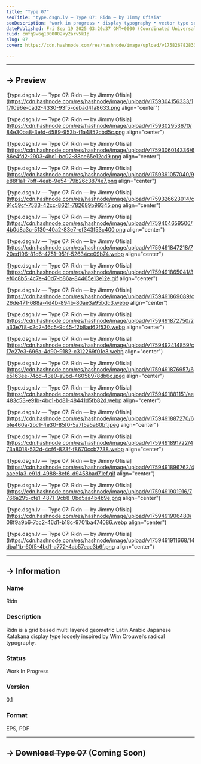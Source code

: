 ```yaml
---
title: "Type 07"
seoTitle: "type.dsgn.lv — Type 07: Ridn — by Jimmy Ofisia"
seoDescription: "work in progress • display typography • vector type set • freely downloadable materials • creative commons licensed • by Jimmy Ofisia"
datePublished: Fri Sep 19 2025 03:20:37 GMT+0000 (Coordinated Universal Time)
cuid: cmfq9v6q1000002ky2arv5k1p
slug: 07
cover: https://cdn.hashnode.com/res/hashnode/image/upload/v1758267828333/5d99bdad-e715-4777-8cd2-1b24d56de88e.png

---
```


---

## → Preview

![type.dsgn.lv — Type 07: Ridn — by Jimmy Ofisia](https://cdn.hashnode.com/res/hashnode/image/upload/v1759304156333/1f7f096e-cad2-4330-93f5-cebad41a8633.png align="center")

![type.dsgn.lv — Type 07: Ridn — by Jimmy Ofisia](https://cdn.hashnode.com/res/hashnode/image/upload/v1759302953670/84e30ba8-3efd-4589-953b-f1a4852cbd5c.png align="center")

![type.dsgn.lv — Type 07: Ridn — by Jimmy Ofisia](https://cdn.hashnode.com/res/hashnode/image/upload/v1759306014336/686e4fd2-2903-4bc1-bc02-88ce65e12cd9.png align="center")

![type.dsgn.lv — Type 07: Ridn — by Jimmy Ofisia](https://cdn.hashnode.com/res/hashnode/image/upload/v1759391057040/9e88f1a1-7bff-4eab-9e54-79b26c3874e7.png align="center")

![type.dsgn.lv — Type 07: Ridn — by Jimmy Ofisia](https://cdn.hashnode.com/res/hashnode/image/upload/v1759326623014/c91c59cf-7533-42cc-8621-782689b99345.png align="center")

![type.dsgn.lv — Type 07: Ridn — by Jimmy Ofisia](https://cdn.hashnode.com/res/hashnode/image/upload/v1759404659506/4b0d8a3c-5130-40a2-83e7-ef343f53c400.png align="center")

![type.dsgn.lv — Type 07: Ridn — by Jimmy Ofisia](https://cdn.hashnode.com/res/hashnode/image/upload/v1759491847218/720ed196-81d6-4751-951f-52634ce09b74.webp align="center")

![type.dsgn.lv — Type 07: Ridn — by Jimmy Ofisia](https://cdn.hashnode.com/res/hashnode/image/upload/v1759491865041/3ef0c8b5-4c7e-40d7-b86a-84465e13e12e.gif align="center")

![type.dsgn.lv — Type 07: Ridn — by Jimmy Ofisia](https://cdn.hashnode.com/res/hashnode/image/upload/v1759491869089/c26de471-688a-4d4b-894b-80ae3a95bdc3.webp align="center")

![type.dsgn.lv — Type 07: Ridn — by Jimmy Ofisia](https://cdn.hashnode.com/res/hashnode/image/upload/v1759491872750/2a33e7f8-c2c2-46c5-9c45-f2b8ad62f530.webp align="center")

![type.dsgn.lv — Type 07: Ridn — by Jimmy Ofisia](https://cdn.hashnode.com/res/hashnode/image/upload/v1759492414859/c17e27e3-696a-4d90-9182-c312269f01e3.webp align="center")

![type.dsgn.lv — Type 07: Ridn — by Jimmy Ofisia](https://cdn.hashnode.com/res/hashnode/image/upload/v1759491876957/6e5163ee-74cd-43e0-a9bd-46058978db6c.jpeg align="center")

![type.dsgn.lv — Type 07: Ridn — by Jimmy Ofisia](https://cdn.hashnode.com/res/hashnode/image/upload/v1759491881151/ae483c53-e91b-4bc1-bd81-48441d5fb82d.webp align="center")

![type.dsgn.lv — Type 07: Ridn — by Jimmy Ofisia](https://cdn.hashnode.com/res/hashnode/image/upload/v1759491887270/6bfe460a-2bc1-4e30-85f0-5a7f5a5a60bf.jpeg align="center")

![type.dsgn.lv — Type 07: Ridn — by Jimmy Ofisia](https://cdn.hashnode.com/res/hashnode/image/upload/v1759491891722/473a8018-532d-4cf6-823f-f8670ccb7738.webp align="center")

![type.dsgn.lv — Type 07: Ridn — by Jimmy Ofisia](https://cdn.hashnode.com/res/hashnode/image/upload/v1759491896762/4aaee1a3-e91d-4988-8ef6-d9458bad71ef.gif align="center")

![type.dsgn.lv — Type 07: Ridn — by Jimmy Ofisia](https://cdn.hashnode.com/res/hashnode/image/upload/v1759491901916/7766a295-cfe1-4871-9cb8-0bd5aa4b4b9e.png align="center")

![type.dsgn.lv — Type 07: Ridn — by Jimmy Ofisia](https://cdn.hashnode.com/res/hashnode/image/upload/v1759491906480/08f9a9b6-7cc2-46d1-b18c-9701ba474086.webp align="center")

![type.dsgn.lv — Type 07: Ridn — by Jimmy Ofisia](https://cdn.hashnode.com/res/hashnode/image/upload/v1759491911668/14dba11b-60f5-4bd1-a772-4ab57eac3b6f.png align="center")

---

## → Information

### Name

Ridn

### Description

Ridn is a grid based multi layered geometric Latin Arabic Japanese Katakana display type loosely inspired by Wim Crouwel’s radical typography.

### Status

Work In Progress

### Version

0.1

### Format

EPS, PDF

---

## → **<s>Download Type 07</s> (Coming Soon)**
